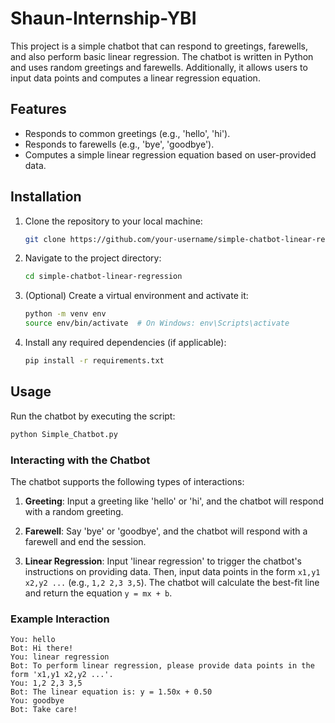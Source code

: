 # Shaun-Internship-YBI
This project is a simple chatbot that can respond to greetings, farewells, and also perform basic linear regression. The chatbot is written in Python and uses random greetings and farewells. Additionally, it allows users to input data points and computes a linear regression equation.

## Features
- Responds to common greetings (e.g., 'hello', 'hi').
- Responds to farewells (e.g., 'bye', 'goodbye').
- Computes a simple linear regression equation based on user-provided data.

## Installation

1. Clone the repository to your local machine:
   ```bash
   git clone https://github.com/your-username/simple-chatbot-linear-regression.git
   ```

2. Navigate to the project directory:
   ```bash
   cd simple-chatbot-linear-regression
   ```

3. (Optional) Create a virtual environment and activate it:
   ```bash
   python -m venv env
   source env/bin/activate  # On Windows: env\Scripts\activate
   ```

4. Install any required dependencies (if applicable):
   ```bash
   pip install -r requirements.txt
   ```

## Usage

Run the chatbot by executing the script:
```bash
python Simple_Chatbot.py
```

### Interacting with the Chatbot
The chatbot supports the following types of interactions:

1. **Greeting**: Input a greeting like 'hello' or 'hi', and the chatbot will respond with a random greeting.

2. **Farewell**: Say 'bye' or 'goodbye', and the chatbot will respond with a farewell and end the session.

3. **Linear Regression**: Input 'linear regression' to trigger the chatbot's instructions on providing data. Then, input data points in the form `x1,y1 x2,y2 ...` (e.g., `1,2 2,3 3,5`). The chatbot will calculate the best-fit line and return the equation `y = mx + b`.

### Example Interaction
```
You: hello
Bot: Hi there!
You: linear regression
Bot: To perform linear regression, please provide data points in the form 'x1,y1 x2,y2 ...'.
You: 1,2 2,3 3,5
Bot: The linear equation is: y = 1.50x + 0.50
You: goodbye
Bot: Take care!
```
